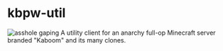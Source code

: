 # kbpw-util
![asshole gaping](https://img.shields.io/badge/asshole-gaping-red.svg?style=flat)
A utility client for an anarchy full-op Minecraft server branded "Kaboom" and its many clones.
